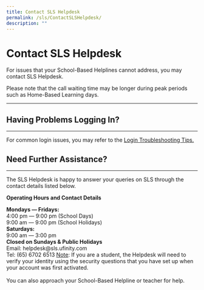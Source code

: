 ```yaml
---
title: Contact SLS Helpdesk
permalink: /sls/ContactSLSHelpdesk/
description: ""
---
```

<h1>Contact SLS Helpdesk</h1>
 <div><p>For issues that your School-Based Helplines cannot address, you may contact SLS
     Helpdesk.
   </p>
   <p>
     Please note that the call waiting time may be longer during peak periods such as
     Home-Based Learning days.
   </p>
   <hr>
 </div>
 <h2 class="section-title">Having Problems Logging In?</h2>
                <hr>
                <p>
                  For common login issues, you may refer to the <a target="_blank" href="../../logintroubleshooting/index.html">Login Troubleshooting Tips.</a>
                </p>
	<h2 class="section-title">Need Further Assistance?</h2>
                <hr>
                <p>
                  The SLS Helpdesk is happy to answer your queries on SLS through the contact
                  details listed below.
                </p>
                <p><b>Operating Hours and Contact Details</b></p>
                <b>Mondays ― Fridays:</b>
                <br>4:00 pm ― 9:00 pm (School Days)
                <br>9:00 am ― 9:00 pm (School Holidays)
                <br><b>Saturdays:</b>
               <br>9:00 am ― 3:00 pm
                <br><b>Closed on Sundays &amp; Public Holidays</b>
                <br>Email: helpdesk@sls.ufinity.com
                <br>Tel: (65) 6702 6513
                  <u>Note</u>: If you are a student, the Helpdesk will need to verify your identity
                  using the security questions that you have set up when your account was first
                  activated.
                <br>
                <br>You can also approach your School-Based Helpline or teacher for help.		
								